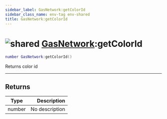 ```yaml
---
sidebar_label: GasNetwork:getColorId
sidebar_class_name: env-tag env-shared
title: GasNetwork:getColorId
---
```


# <img src='/img/wiki/shared.png' alt='shared' classname='env-tag' /> [GasNetwork](../gasnetwork/README.md):getColorId

```lua
number GasNetwork:getColorId()
```

Returns color id<br/>

-----------------
## Returns

| Type   | Description |
| ------ | ----------: |
| number | No description |
